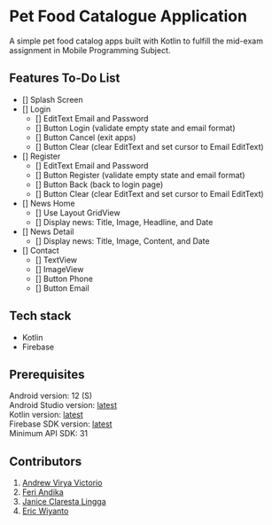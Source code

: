 # Pet Food Catalogue Application
A simple pet food catalog apps built with Kotlin to fulfill the mid-exam assignment in Mobile Programming Subject. <br />

## Features To-Do List
- [] Splash Screen
- [] Login
  - [] EditText Email and Password
  - [] Button Login (validate empty state and email format)
  - [] Button Cancel (exit apps)
  - [] Button Clear (clear EditText and set cursor to Email EditText)
- [] Register
  - [] EditText Email and Password
  - [] Button Register (validate empty state and email format)
  - [] Button Back (back to login page)
  - [] Button Clear (clear EditText and set cursor to Email EditText)
- [] News Home
  - [] Use Layout GridView
  - [] Display news: Title, Image, Headline, and Date
- [] News Detail
  - [] Display news: Title, Image, Content, and Date
- [] Contact
  - [] TextView
  - [] ImageView
  - [] Button Phone
  - [] Button Email

## Tech stack
- Kotlin
- Firebase

## Prerequisites

Android version: 12 (S) <br />
Android Studio version: [latest](https://developer.android.com/studio) <br />
Kotlin version: [latest](https://developer.android.com/kotlin) <br />
Firebase SDK version: [latest](https://firebase.google.com/docs/android/setup) <br />
Minimum API SDK: 31 <br />

## Contributors

1. [Andrew Virya Victorio](https://github.com/AlphaByte-RedTeam)
2. [Feri Andika](https://github.com/FeriAndika-Hub)
3. [Janice Claresta Lingga](https://github.com/janeclrst)
4. [Eric Wiyanto](https://github.com/wiyantoeric)